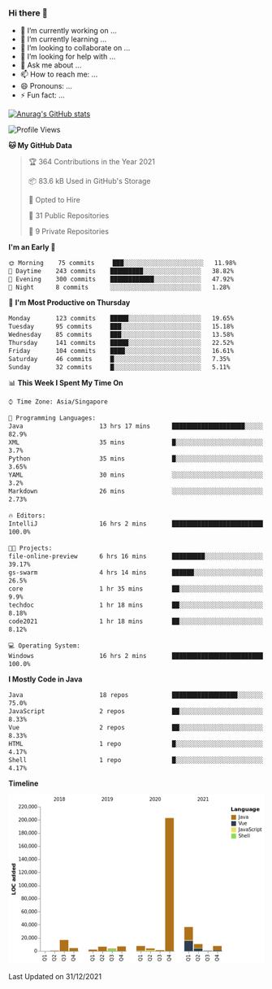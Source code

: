 ### Hi there 👋

- 🔭 I’m currently working on ...
- 🌱 I’m currently learning ...
- 👯 I’m looking to collaborate on ...
- 🤔 I’m looking for help with ...
- 💬 Ask me about ...
- 📫 How to reach me: ...
- 😄 Pronouns: ...
- ⚡ Fun fact: ...

[![Anurag's GitHub stats](https://github-readme-stats.vercel.app/api?username=xiumu2017&show_icons=true&theme=radical)](https://github.com/anuraghazra/github-readme-stats)

<!--
**xiumu2017/xiumu2017** is a ✨ _special_ ✨ repository because its `README.md` (this file) appears on your GitHub profile.

Here are some ideas to get you started:

- 🔭 I’m currently working on ...
- 🌱 I’m currently learning ...
- 👯 I’m looking to collaborate on ...
- 🤔 I’m looking for help with ...
- 💬 Ask me about ...
- 📫 How to reach me: ...
- 😄 Pronouns: ...
- ⚡ Fun fact: ...
-->

<!--START_SECTION:waka-->
![Profile Views](http://img.shields.io/badge/Profile%20Views-0-blue)

**🐱 My GitHub Data** 

> 🏆 364 Contributions in the Year 2021
 > 
> 📦 83.6 kB Used in GitHub's Storage 
 > 
> 💼 Opted to Hire
 > 
> 📜 31 Public Repositories 
 > 
> 🔑 9 Private Repositories  
 > 
**I'm an Early 🐤** 

```text
🌞 Morning    75 commits     ███░░░░░░░░░░░░░░░░░░░░░░   11.98% 
🌆 Daytime    243 commits    █████████░░░░░░░░░░░░░░░░   38.82% 
🌃 Evening    300 commits    ████████████░░░░░░░░░░░░░   47.92% 
🌙 Night      8 commits      ░░░░░░░░░░░░░░░░░░░░░░░░░   1.28%

```
📅 **I'm Most Productive on Thursday** 

```text
Monday       123 commits    █████░░░░░░░░░░░░░░░░░░░░   19.65% 
Tuesday      95 commits     ███░░░░░░░░░░░░░░░░░░░░░░   15.18% 
Wednesday    85 commits     ███░░░░░░░░░░░░░░░░░░░░░░   13.58% 
Thursday     141 commits    █████░░░░░░░░░░░░░░░░░░░░   22.52% 
Friday       104 commits    ████░░░░░░░░░░░░░░░░░░░░░   16.61% 
Saturday     46 commits     █░░░░░░░░░░░░░░░░░░░░░░░░   7.35% 
Sunday       32 commits     █░░░░░░░░░░░░░░░░░░░░░░░░   5.11%

```


📊 **This Week I Spent My Time On** 

```text
⌚︎ Time Zone: Asia/Singapore

💬 Programming Languages: 
Java                     13 hrs 17 mins      ████████████████████░░░░░   82.9% 
XML                      35 mins             █░░░░░░░░░░░░░░░░░░░░░░░░   3.7% 
Python                   35 mins             █░░░░░░░░░░░░░░░░░░░░░░░░   3.65% 
YAML                     30 mins             ░░░░░░░░░░░░░░░░░░░░░░░░░   3.2% 
Markdown                 26 mins             ░░░░░░░░░░░░░░░░░░░░░░░░░   2.73%

🔥 Editors: 
IntelliJ                 16 hrs 2 mins       █████████████████████████   100.0%

🐱‍💻 Projects: 
file-online-preview      6 hrs 16 mins       █████████░░░░░░░░░░░░░░░░   39.17% 
gs-swarm                 4 hrs 14 mins       ██████░░░░░░░░░░░░░░░░░░░   26.5% 
core                     1 hr 35 mins        ██░░░░░░░░░░░░░░░░░░░░░░░   9.9% 
techdoc                  1 hr 18 mins        ██░░░░░░░░░░░░░░░░░░░░░░░   8.18% 
code2021                 1 hr 18 mins        ██░░░░░░░░░░░░░░░░░░░░░░░   8.12%

💻 Operating System: 
Windows                  16 hrs 2 mins       █████████████████████████   100.0%

```

**I Mostly Code in Java** 

```text
Java                     18 repos            ██████████████████░░░░░░░   75.0% 
JavaScript               2 repos             ██░░░░░░░░░░░░░░░░░░░░░░░   8.33% 
Vue                      2 repos             ██░░░░░░░░░░░░░░░░░░░░░░░   8.33% 
HTML                     1 repo              █░░░░░░░░░░░░░░░░░░░░░░░░   4.17% 
Shell                    1 repo              █░░░░░░░░░░░░░░░░░░░░░░░░   4.17%

```


**Timeline**

![Chart not found](https://raw.githubusercontent.com/xiumu2017/xiumu2017/main/charts/bar_graph.png) 


 Last Updated on 31/12/2021
<!--END_SECTION:waka-->
